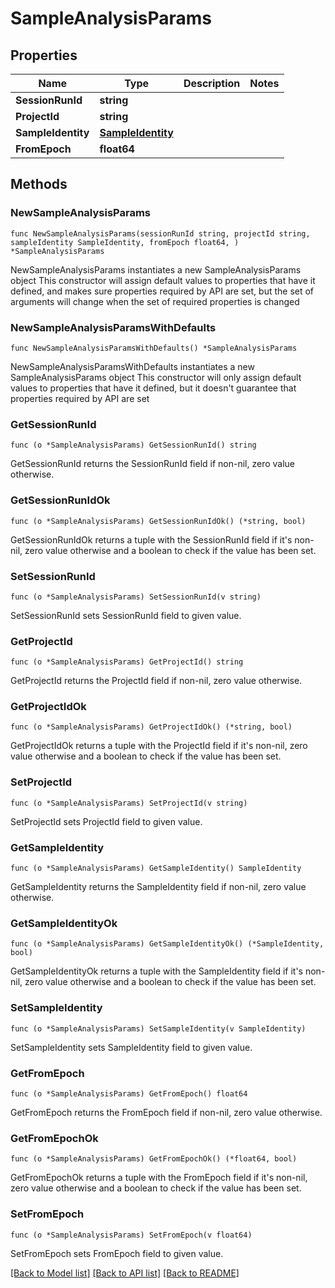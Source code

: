 # SampleAnalysisParams

## Properties

Name | Type | Description | Notes
------------ | ------------- | ------------- | -------------
**SessionRunId** | **string** |  | 
**ProjectId** | **string** |  | 
**SampleIdentity** | [**SampleIdentity**](SampleIdentity.md) |  | 
**FromEpoch** | **float64** |  | 

## Methods

### NewSampleAnalysisParams

`func NewSampleAnalysisParams(sessionRunId string, projectId string, sampleIdentity SampleIdentity, fromEpoch float64, ) *SampleAnalysisParams`

NewSampleAnalysisParams instantiates a new SampleAnalysisParams object
This constructor will assign default values to properties that have it defined,
and makes sure properties required by API are set, but the set of arguments
will change when the set of required properties is changed

### NewSampleAnalysisParamsWithDefaults

`func NewSampleAnalysisParamsWithDefaults() *SampleAnalysisParams`

NewSampleAnalysisParamsWithDefaults instantiates a new SampleAnalysisParams object
This constructor will only assign default values to properties that have it defined,
but it doesn't guarantee that properties required by API are set

### GetSessionRunId

`func (o *SampleAnalysisParams) GetSessionRunId() string`

GetSessionRunId returns the SessionRunId field if non-nil, zero value otherwise.

### GetSessionRunIdOk

`func (o *SampleAnalysisParams) GetSessionRunIdOk() (*string, bool)`

GetSessionRunIdOk returns a tuple with the SessionRunId field if it's non-nil, zero value otherwise
and a boolean to check if the value has been set.

### SetSessionRunId

`func (o *SampleAnalysisParams) SetSessionRunId(v string)`

SetSessionRunId sets SessionRunId field to given value.


### GetProjectId

`func (o *SampleAnalysisParams) GetProjectId() string`

GetProjectId returns the ProjectId field if non-nil, zero value otherwise.

### GetProjectIdOk

`func (o *SampleAnalysisParams) GetProjectIdOk() (*string, bool)`

GetProjectIdOk returns a tuple with the ProjectId field if it's non-nil, zero value otherwise
and a boolean to check if the value has been set.

### SetProjectId

`func (o *SampleAnalysisParams) SetProjectId(v string)`

SetProjectId sets ProjectId field to given value.


### GetSampleIdentity

`func (o *SampleAnalysisParams) GetSampleIdentity() SampleIdentity`

GetSampleIdentity returns the SampleIdentity field if non-nil, zero value otherwise.

### GetSampleIdentityOk

`func (o *SampleAnalysisParams) GetSampleIdentityOk() (*SampleIdentity, bool)`

GetSampleIdentityOk returns a tuple with the SampleIdentity field if it's non-nil, zero value otherwise
and a boolean to check if the value has been set.

### SetSampleIdentity

`func (o *SampleAnalysisParams) SetSampleIdentity(v SampleIdentity)`

SetSampleIdentity sets SampleIdentity field to given value.


### GetFromEpoch

`func (o *SampleAnalysisParams) GetFromEpoch() float64`

GetFromEpoch returns the FromEpoch field if non-nil, zero value otherwise.

### GetFromEpochOk

`func (o *SampleAnalysisParams) GetFromEpochOk() (*float64, bool)`

GetFromEpochOk returns a tuple with the FromEpoch field if it's non-nil, zero value otherwise
and a boolean to check if the value has been set.

### SetFromEpoch

`func (o *SampleAnalysisParams) SetFromEpoch(v float64)`

SetFromEpoch sets FromEpoch field to given value.



[[Back to Model list]](../README.md#documentation-for-models) [[Back to API list]](../README.md#documentation-for-api-endpoints) [[Back to README]](../README.md)



